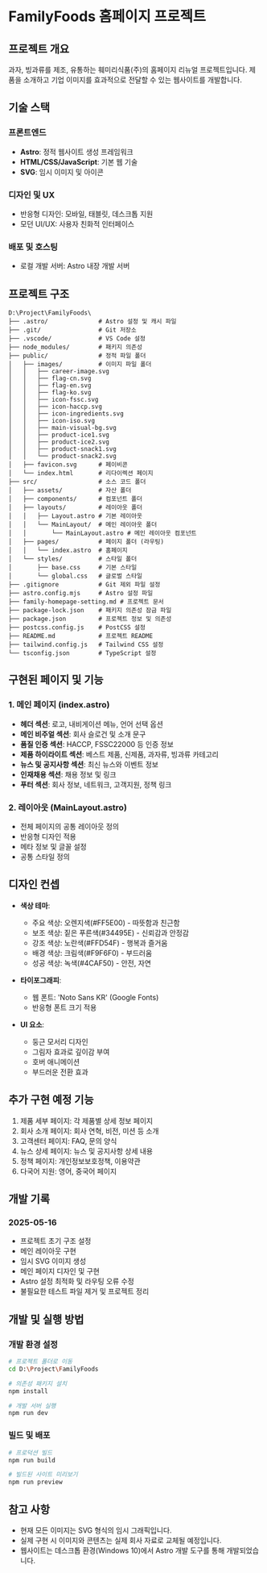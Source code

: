 # FamilyFoods 홈페이지 프로젝트

## 프로젝트 개요
과자, 빙과류를 제조, 유통하는 훼미리식품(주)의 홈페이지 리뉴얼 프로젝트입니다. 제품을 소개하고 기업 이미지를 효과적으로 전달할 수 있는 웹사이트를 개발합니다.

## 기술 스택

### 프론트엔드
- **Astro**: 정적 웹사이트 생성 프레임워크
- **HTML/CSS/JavaScript**: 기본 웹 기술
- **SVG**: 임시 이미지 및 아이콘

### 디자인 및 UX
- 반응형 디자인: 모바일, 태블릿, 데스크톱 지원
- 모던 UI/UX: 사용자 친화적 인터페이스

### 배포 및 호스팅
- 로컬 개발 서버: Astro 내장 개발 서버

## 프로젝트 구조

```
D:\Project\FamilyFoods\
├── .astro/              # Astro 설정 및 캐시 파일
├── .git/                # Git 저장소
├── .vscode/             # VS Code 설정
├── node_modules/        # 패키지 의존성
├── public/              # 정적 파일 폴더
│   ├── images/          # 이미지 파일 폴더
│   │   ├── career-image.svg
│   │   ├── flag-cn.svg
│   │   ├── flag-en.svg
│   │   ├── flag-ko.svg
│   │   ├── icon-fssc.svg
│   │   ├── icon-haccp.svg
│   │   ├── icon-ingredients.svg
│   │   ├── icon-iso.svg
│   │   ├── main-visual-bg.svg
│   │   ├── product-ice1.svg
│   │   ├── product-ice2.svg
│   │   ├── product-snack1.svg
│   │   └── product-snack2.svg
│   ├── favicon.svg      # 페이비콘
│   └── index.html       # 리다이렉션 페이지
├── src/                 # 소스 코드 폴더
│   ├── assets/          # 자산 폴더
│   ├── components/      # 컴포넌트 폴더
│   ├── layouts/         # 레이아웃 폴더
│   │   ├── Layout.astro # 기본 레이아웃
│   │   └── MainLayout/  # 메인 레이아웃 폴더
│   │       └── MainLayout.astro # 메인 레이아웃 컴포넌트
│   ├── pages/           # 페이지 폴더 (라우팅)
│   │   └── index.astro  # 홈페이지
│   └── styles/          # 스타일 폴더
│       ├── base.css     # 기본 스타일
│       └── global.css   # 글로벌 스타일
├── .gitignore           # Git 제외 파일 설정
├── astro.config.mjs     # Astro 설정 파일
├── family-homepage-setting.md # 프로젝트 문서
├── package-lock.json    # 패키지 의존성 잠금 파일
├── package.json         # 프로젝트 정보 및 의존성
├── postcss.config.js    # PostCSS 설정
├── README.md            # 프로젝트 README
├── tailwind.config.js   # Tailwind CSS 설정
└── tsconfig.json        # TypeScript 설정
```

## 구현된 페이지 및 기능

### 1. 메인 페이지 (index.astro)
- **헤더 섹션**: 로고, 내비게이션 메뉴, 언어 선택 옵션
- **메인 비주얼 섹션**: 회사 슬로건 및 소개 문구
- **품질 인증 섹션**: HACCP, FSSC22000 등 인증 정보
- **제품 하이라이트 섹션**: 베스트 제품, 신제품, 과자류, 빙과류 카테고리
- **뉴스 및 공지사항 섹션**: 최신 뉴스와 이벤트 정보
- **인재채용 섹션**: 채용 정보 및 링크
- **푸터 섹션**: 회사 정보, 네트워크, 고객지원, 정책 링크

### 2. 레이아웃 (MainLayout.astro)
- 전체 페이지의 공통 레이아웃 정의
- 반응형 디자인 적용
- 메타 정보 및 글꼴 설정
- 공통 스타일 정의

## 디자인 컨셉
- **색상 테마**:
  - 주요 색상: 오렌지색(#FF5E00) - 따뜻함과 친근함
  - 보조 색상: 짙은 푸른색(#34495E) - 신뢰감과 안정감
  - 강조 색상: 노란색(#FFD54F) - 행복과 즐거움
  - 배경 색상: 크림색(#F9F6F0) - 부드러움
  - 성공 색상: 녹색(#4CAF50) - 안전, 자연

- **타이포그래피**:
  - 웹 폰트: 'Noto Sans KR' (Google Fonts)
  - 반응형 폰트 크기 적용

- **UI 요소**:
  - 둥근 모서리 디자인
  - 그림자 효과로 깊이감 부여
  - 호버 애니메이션
  - 부드러운 전환 효과

## 추가 구현 예정 기능
1. 제품 세부 페이지: 각 제품별 상세 정보 페이지
2. 회사 소개 페이지: 회사 연혁, 비전, 미션 등 소개
3. 고객센터 페이지: FAQ, 문의 양식
4. 뉴스 상세 페이지: 뉴스 및 공지사항 상세 내용
5. 정책 페이지: 개인정보보호정책, 이용약관
6. 다국어 지원: 영어, 중국어 페이지

## 개발 기록

### 2025-05-16
- 프로젝트 초기 구조 설정
- 메인 레이아웃 구현
- 임시 SVG 이미지 생성
- 메인 페이지 디자인 및 구현
- Astro 설정 최적화 및 라우팅 오류 수정
- 불필요한 테스트 파일 제거 및 프로젝트 정리

## 개발 및 실행 방법

### 개발 환경 설정
```bash
# 프로젝트 폴더로 이동
cd D:\Project\FamilyFoods

# 의존성 패키지 설치
npm install

# 개발 서버 실행
npm run dev
```

### 빌드 및 배포
```bash
# 프로덕션 빌드
npm run build

# 빌드된 사이트 미리보기
npm run preview
```

## 참고 사항
- 현재 모든 이미지는 SVG 형식의 임시 그래픽입니다.
- 실제 구현 시 이미지와 콘텐츠는 실제 회사 자료로 교체될 예정입니다.
- 웹사이트는 데스크톱 환경(Windows 10)에서 Astro 개발 도구를 통해 개발되었습니다.
